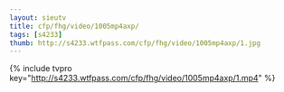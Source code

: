 ```yaml
--- 
layout: sieutv
title: cfp/fhg/video/1005mp4axp/
tags: [s4233]
thumb: http://s4233.wtfpass.com/cfp/fhg/video/1005mp4axp/1.jpg
---
```

{% include tvpro key="http://s4233.wtfpass.com/cfp/fhg/video/1005mp4axp/1.mp4" %} 
